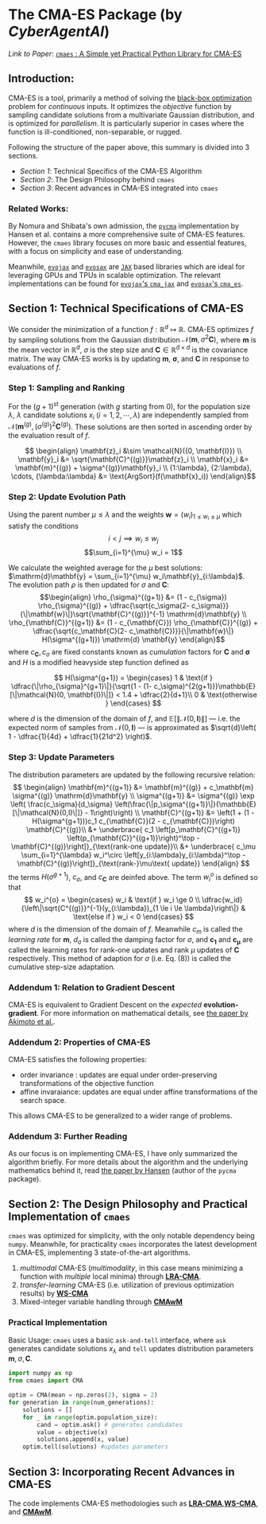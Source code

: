 # The CMA-ES Package (by *CyberAgentAI*)
*Link to Paper*: [`cmaes` : A Simple yet Practical Python Library for CMA-ES](https://arxiv.org/pdf/2402.01373)

## Introduction:
CMA-ES is a tool, primarily a method of solving the [black-box optimization](./Black-Box.md) problem for *continuous* inputs. It optimizes the *objective* function by sampling candidate solutions from a multivariate Gaussian distribution, and is optimized for *parallelism*. It is particularly superior in cases where the function is ill-conditioned, non-separable, or rugged. 

Following the structure of the paper above, this summary is divided into 3 sections. 
- *Section 1*: Technical Specifics of the CMA-ES Algorithm
- *Section 2*: The Design Philosophy behind `cmaes`
- *Section 3*: Recent advances in CMA-ES integrated into `cmaes`

### Related Works:
By Nomura and Shibata's own admission, the [`pycma`](https://github.com/CMA-ES/pycma) implementation by Hansen et al. contains a more comprehensive suite of CMA-ES features. However, the `cmaes` library focuses on more basic and essential features, with a focus on simplicity and ease of understanding. 

Meanwhile, [`evojax`](https://github.com/google/evojax/tree/main/evojax/algo) and [`evosax`](https://github.com/RobertTLange/evosax) are [`JAX`](https://github.com/google/jax) based libraries which are ideal for leveraging GPUs and TPUs in scalable optimization. The relevant implementations can be found for [`evojax`'s `cma_jax`](https://github.com/google/evojax/blob/main/evojax/algo/cma_jax.py) and [`evosax`'s `cma_es`](https://github.com/RobertTLange/evosax/blob/main/evosax/strategies/cma_es.py). 

## Section 1: Technical Specifications of CMA-ES
We consider the minimization of a function $f: \mathbb{R}^{d} \mapsto \mathbb{R}$. CMA-ES optimizes $f$ by sampling solutions from the Gaussian distribution $\mathcal{N}(\mathbf{m}, \sigma^2 \mathbf{C})$, where $\mathbf{m}$ is the mean vector in $\mathbb{R}^{d}$, $\sigma$ is the step size and $\mathbf{C} \in \mathbb{R}^{d \times d}$ is the covariance matrix. The way CMA-ES works is by updating $\mathbf{m}$, $\mathbf{\sigma}$, and $\mathbf{C}$ in response to evaluations of $f$. 

### Step 1: Sampling and Ranking
For the $(g+1)^{\text{st}}$ generation (with $g$ starting from $0$), for the population size $\lambda$, $\lambda$ candidate solutions $x_i$ ($i = 1, 2, \cdots, \lambda$) are independently sampled from $\mathcal{N}(\mathbf{m}^{(g)}, \left(\sigma^{(g)}\right)^2 \mathbf{C}^{(g)})$. These solutions are then sorted in ascending order by the evaluation result of $f$. 

$$ \begin{align}
\mathbf{z}_i &\sim \mathcal{N}({0, \mathbf{I}}) \\
\mathbf{y}_i &= \sqrt{\mathbf{C}^{(g)}}\mathbf{z}_i \\
\mathbf{x}_i &= \mathbf{m}^{(g)} + \sigma^{(g)}\mathbf{y}_i \\
{1:\lambda}, {2:\lambda}, \cdots, {\lambda:\lambda} &= \text{ArgSort}(f(\mathbf{x}_i))
\end{align}$$

### Step 2: Update Evolution Path
Using the parent number $\mu \le \lambda$ and the weights $\mathbf{w} = (w_i)_{1 \le w_i \le \mu}$ which satisfy the conditions
$$ i < j \implies w_i \le w_j$$
$$\sum_{i=1}^{\mu} w_i = 1$$

We calculate the weighted average for the $\mu$ best solutions: $\mathrm{d}\mathbf{y} = \sum_{i=1}^{\mu} w_i\mathbf{y}_{i:\lambda}$. The evolution path $\rho$ is then updated for $\sigma$ and $\mathbf{C}$:
$$\begin{align}
\rho_{\sigma}^{(g+1)} &= (1 - c_{\sigma}) \rho_{\sigma}^{(g)} + \dfrac{\sqrt{c_\sigma(2- c_\sigma)}}{\|\mathbf{w}\|}\sqrt{\mathbf{C}^{(g)}}^{-1} \mathrm{d}\mathbf{y} \\
\rho_{\mathbf{C}}^{(g+1)} &= (1 - c_{\mathbf{C}}) \rho_{\mathbf{C}}^{(g)} + \dfrac{\sqrt{c_\mathbf{C}(2- c_\mathbf{C})}}{\|\mathbf{w}\|}  H(\sigma^{(g+1)}) \mathrm{d} \mathbf{y}
\end{align}$$
where $c_{\mathbf{C}}, c_{\sigma}$ are fixed constants known as *cumulation* factors for $\mathbf{C}$ and $\mathbf{\sigma}$ and $H$ is a modified heavyside step function defined as

$$
H(\sigma^{g+1}) = 
\begin{cases} 
1 & \text{if } \dfrac{\|\rho_{\sigma}^{g+1}\|}{\sqrt{1 - (1- c_\sigma)^{2(g+1)}}\mathbb{E}[\|\mathcal{N}(0, \mathbf{I})\|]} < 1.4 + \dfrac{2}{d+1}\\
0 & \text{otherwise }
\end{cases}
$$

where $d$ is the dimension of the domain of $f$, and $\mathbb{E}[\|\mathcal{N}(0, \mathbf{I})\|]$ — i.e. the expected norm of samples from $\mathcal{N}(0, \mathbf{I})$ — is approximated as $\sqrt{d}\left( 1 - \dfrac{1}{4d} + \dfrac{1}{21d^2} \right)$. 

### Step 3: Update Parameters

The distribution parameters are updated by the following recursive relation:
$$
\begin{align}
\mathbf{m}^{(g+1)} &= \mathbf{m}^{(g)} + c_\mathbf{m} \sigma^{(g)} \mathrm{d}\mathbf{y} \\
\sigma^{(g+1)} &= \sigma^{(g)} \exp \left( \frac{c_\sigma}{d_\sigma} \left(\frac{\|p_\sigma^{(g+1)}\|}{\mathbb{E}[\|\mathcal{N}(0,I)\|]} - 1\right)\right) \\
\mathbf{C}^{(g+1)} &= \left(1 + (1 - H(\sigma^{g+1}))c_1 c_{\mathbf{C}}(2 - c_{\mathbf{C}})\right) \mathbf{C}^{(g)}\\
 &+ \underbrace{ c_1 \left[p_\mathbf{C}^{(g+1)} \left(p_{\mathbf{C}}^{(g+1)}\right)^\top - \mathbf{C}^{(g)}\right]}_{\text{rank-one update}}\\
&+ \underbrace{ c_\mu \sum_{i=1}^{\lambda} w_i^\circ \left[y_{i:\lambda}y_{i:\lambda}^\top - \mathbf{C}^{(g)}\right]}_{\text{rank-}\mu\text{ update}}
\end{align}
$$
the terms $H(\sigma^{g+1})$, $c_\sigma$, and $c_{\mathbf{C}}$ are deinfed above. The term $w_i^{o}$ is defined so that
$$
w_i^{o} = 
\begin{cases}
w_i & \text{if } w_i \ge 0 \\
\dfrac{w_id}{\left\|\sqrt{C^{(g)}}^{-1}(y_{i:\lambda})_{1 \le i \le \lambda}\right\|} & \text{else if } w_i < 0
\end{cases}
$$
where $d$ is the dimension of the domain of $f$. Meanwhile $c_m$ is called the *learning rate* for $\mathbf{m}$, $d_\sigma$ is called the damping factor for $\sigma$, and $\mathbf{c_1}$ and $\mathbf{c_\mu}$ are called the learning rates for rank-one updates and rank $\mu$ updates of $\mathbf{C}$ respectively. This method of adaption for $\sigma$ (i.e. $\text{Eq. }(8))$ is called the cumulative step-size adaptation. 

### Addendum 1: Relation to Gradient Descent

CMA-ES is equivalent to Gradient Descent on the *expected* **evolution-gradient**. For more information on mathematical details, see [the paper by Akimoto et al.](https://link.springer.com/chapter/10.1007/978-3-642-15844-5_16). 

### Addendum 2: Properties of CMA-ES
CMA-ES satisfies the following properties:
- order invariance : updates are equal under order-preserving transformations of the objective function
- affine invaraiance: updates are equal under affine transformations of the search space. 

This allows CMA-ES to be generalized to a wider range of problems. 

### Addendum 3: Further Reading
As our focus is on implementing CMA-ES, I have only summarized the algorithm briefly. For more details about the algorithm and the underlying mathematics behind it, read [the paper by Hansen](http://arxiv.org/abs/2402.01373) (author of the `pycma` package). 

## Section 2: The Design Philosophy and Practical Implementation of `cmaes`

`cmaes` was optimized for simplicity, with the only notable dependency being `numpy`. Meanwhile, for practicality `cmaes` incorporates the latest development in CMA-ES, implementing 3 state-of-the-art algorithms. 

1. *multimodal* CMA-ES (*multimodality*, in this case means minimizing a function with *multiple* local minima) through [**LRA-CMA**](./LRA-CMA.md).
2. *transfer-learning* CMA-ES (i.e. utilization of previous optimization results) by [**WS-CMA**](./WS-CMA.md)
3. Mixed-integer variable handling through [**CMAwM**](./CMAwM.md)

### Practical Implementation

Basic Usage: `cmaes` uses a basic `ask-and-tell` interface, where `ask` generates candidate solutions $x_\lambda$  and `tell` updates distribution parameters $\mathbf{m}, \sigma, \mathbf{C}$. 

```python
import numpy as np
from cmaes import CMA

optim = CMA(mean = np.zeros(2), sigma = 2)
for generation in range(num_generations):
    solutions = []
    for _ in range(optim.population_size):
        cand = optim.ask() # generates candidates
        value = objective(x)
        solutions.append(x, value)
    optim.tell(solutions) #updates parameters
```

## Section 3: Incorporating Recent Advances in CMA-ES

The code implements CMA-ES methodologies such as [**LRA-CMA**](./LRA-CMA.md),[**WS-CMA**](./WS-CMA.md), and [**CMAwM**](./CMAwM.md).